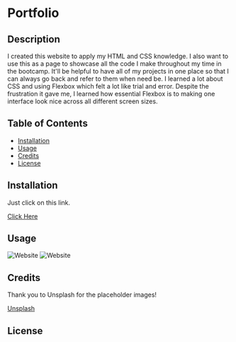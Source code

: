 # Portfolio

## Description

I created this website to apply my HTML and CSS knowledge. I also want to use this as a page to showcase all the code I make throughout my time in the bootcamp. It'll be helpful to have all of my projects in one place so that I can always go back and refer to them when need be. I learned a lot about CSS and using Flexbox which felt a lot like trial and error. Despite the frustration it gave me, I learned how essential Flexbox is to making one interface look nice across all different screen sizes.

## Table of Contents 

- [Installation](#installation)
- [Usage](#usage)
- [Credits](#credits)
- [License](#license)

## Installation

Just click on this link.

[Click Here](https://danibano.github.io/portfolio/)

## Usage

![Website](assets/css/images/screenshot%201.png)
![Website](assets/css/images/screenshot%202.png)

## Credits

Thank you to Unsplash for the placeholder images!

[Unsplash](https://unsplash.com/)

## License

